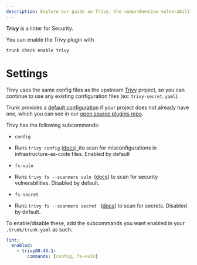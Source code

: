 ```yaml
---
description: Explore our guide on Trivy, the comprehensive vulnerability scanner. Learn about its features, installation, and configuration.
---
```


**Trivy** is a linter for Security.

You can enable the Trivy plugin with

```shell
trunk check enable trivy
```

# Settings

Trivy uses the same config files as the
upstream [Trivy](https://github.com/aquasecurity/trivy) project, so you can continue to use any
existing configuration files (ex: `trivy-secret.yaml`).
    

Trunk provides a [default configuration](https://github.com/trunk-io/plugins/tree/main/linters/trivy) if your project does not already have one,
which you can see in our [open source plugins repo](https://github.com/trunk-io/plugins/tree/main).



Trivy has the following subcommands:

* `config`

* Runs `trivy config` ([docs) ](https://aquasecurity.github.io/trivy/latest/docs/scanner/misconfiguration/))to scan for misconfigurations in infrastructure-as-code files. Enabled by default

* `fx-vuln`

* Runs `trivy fs --scanners vuln `([docs](https://aquasecurity.github.io/trivy/latest/docs/target/filesystem/)) to scan for  security vulnerabilities. Disabled by default.

* `fs-secret`

* Runs `trivy fs --scanners secret `  ([docs](https://aquasecurity.github.io/trivy/latest/docs/target/filesystem/)) to scan for secrets. Disabled by default.

To enable/disable these, add the subcommands you want enabled in your `.trunk/trunk.yaml` as such:

```yaml
lint:
  enabled:
    - trivy@0.45.1:
        commands: [config, fs-vuln]
```
